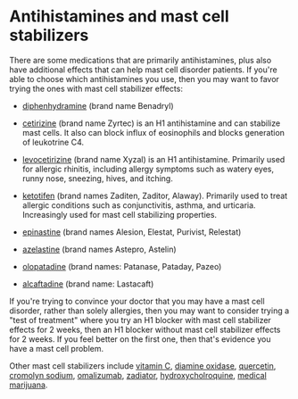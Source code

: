 # Antihistamines and mast cell stabilizers

There are some medications that are primarily antihistamines, plus also have
additional effects that can help mast cell disorder patients. If you're able to
choose which antihistamines you use, then you may want to favor trying the ones
with mast cell stabilizer effects:

- [diphenhydramine](../diphenhydramine/) (brand name Benadryl)

- [cetirizine](../cetirizine/) (brand name Zyrtec) is an H1 antihistamine and can
  stabilize mast cells. It also can block influx of eosinophils and blocks
  generation of leukotrine C4.

- [levocetirizine](../levocetirizine/) (brand name Xyzal) is an H1
  antihistamine. Primarily used for allergic rhinitis, including allergy
  symptoms such as watery eyes, runny nose, sneezing, hives, and itching.

- [ketotifen](../ketotifen/) (brand names Zaditen, Zaditor, Alaway). Primarily
  used to treat allergic conditions such as conjunctivitis, asthma, and
  urticaria. Increasingly used for mast cell stabilizing properties.

- [epinastine](../epinastine/) (brand names Alesion, Elestat, Purivist,
  Relestat)

- [azelastine](../azelastine/) (brand names Astepro, Astelin)

- [olopatadine](../olopatadine/) (brand names: Patanase, Pataday, Pazeo)
  
- [alcaftadine](../alcaftadine/) (brand name: Lastacaft)

If you're trying to convince your doctor that you may have a mast cell disorder,
rather than solely allergies, then you may want to consider trying a "test of
treatment" where you try an H1 blocker with mast cell stabilizer effects for 2
weeks, then an H1 blocker without mast cell stabilizer effects for 2 weeks. If
you feel better on the first one, then that's evidence you have a mast cell
problem.

Other mast cell stabilizers include 
[vitamin C](../vitamin-c-ascorbic-acid/), 
[diamine oxidase](../diamine-oxidase/), 
[quercetin](../quercetin/),
[cromolyn sodium](../cromolyn-sodium/),
[omalizumab](../omalizumab/), 
[zadiator](../zadiator),
[hydroxycholroquine](../hydroxycholroquine/), 
[medical marijuana](../medical-marajuana/).
